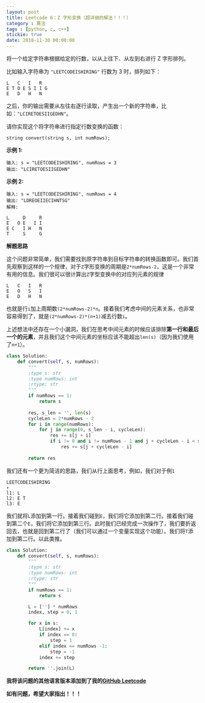 ```yaml
---
layout: post
title: Leetcode 6：Z 字形变换（超详细的解法！！！）
category : 算法
tags : [python, c, c++]
stickie: true
date: 2018-11-30 00:00:00
---
```


将一个给定字符串根据给定的行数，以从上往下、从左到右进行 Z 字形排列。

比如输入字符串为 `"LEETCODEISHIRING"` 行数为 3 时，排列如下：

```
L   C   I   R
E T O E S I I G
E   D   H   N
```

之后，你的输出需要从左往右逐行读取，产生出一个新的字符串，比如：`"LCIRETOESIIGEDHN"`。

请你实现这个将字符串进行指定行数变换的函数：

```
string convert(string s, int numRows);
```

**示例 1:**

```
输入: s = "LEETCODEISHIRING", numRows = 3
输出: "LCIRETOESIIGEDHN"
```

**示例 2:**

```
输入: s = "LEETCODEISHIRING", numRows = 4
输出: "LDREOEIIECIHNTSG"
解释:

L     D     R
E   O E   I I
E C   I H   N
T     S     G
```

**解题思路**

这个问题非常简单，我们需要找到原字符串到目标字符串的转换函数即可。我们首先观察到这样的一个规律，对于`Z`字形变换的周期是`2*numRows-2`，这是一个非常有用的信息。我们很可以很计算出`Z`字型变换中的对应列元素的规律

```
L   C   I   R
E   O   S   I  
E   D   H   N
```

也就是行`i`加上周期数`(2*numRows-2)*n`。接着我们考虑中间的元素关系，也非常容易得到了，就是`(2*numRows-2)*(n+1)`减去行数`i`。

上述想法中还存在一个小漏洞，我们在思考中间元素的时候应该排除**第一行和最后一个的元素**，并且我们这个中间元素的坐标应该不能超出`len(s)`（因为我们使用了`n+1`）。

```python
class Solution:
    def convert(self, s, numRows):
        """
        :type s: str
        :type numRows: int
        :rtype: str
        """
        if numRows == 1:
            return s
        
        res, s_len = '', len(s)
        cycleLen = 2*numRows - 2
        for i in range(numRows):
            for j in range(0, s_len - i, cycleLen):
                res += s[j + i]
                if i != 0 and i != numRows - 1 and j + cycleLen - i < s_len:
                    res += s[j + cycleLen - i]
                    
        return res
```

我们还有一个更为简洁的思路，我们从行上面思考，例如，我们对于例`1`

```
LEETCODEISHIRING
↑
l1: L
l2: E T
l3: E
```

我们就将`L`添加到第一行。接着我们碰到`E`，我们将它添加到第二行。接着我们碰到第二个`E`，我们将它添加到第三行。此时我们已经完成一次操作了，我们要折返回去，也就是回到第二行了（我们可以通过一个变量实现这个功能）。我们将`T`添加到第二行。以此类推。

```python
class Solution:
    def convert(self, s, numRows):
        """
        :type s: str
        :type numRows: int
        :rtype: str
        """
        if numRows == 1:
            return s

        L = [''] * numRows
        index, step = 0, 1

        for x in s:
            L[index] += x
            if index == 0:
                step = 1
            elif index == numRows -1:
                step = -1
            index += step

        return ''.join(L)
```

**我将该问题的其他语言版本添加到了我的[GitHub Leetcode](https://github.com/luliyucoordinate/Leetcode)**

**如有问题，希望大家指出！！！**